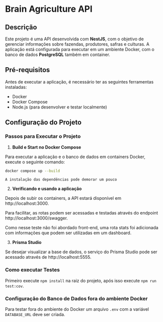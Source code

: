 # Brain Agriculture API

## Descrição
Este projeto é uma API desenvolvida com **NestJS**, com o objetivo de gerenciar informações sobre fazendas, produtores, safras e culturas. A aplicação está configurada para executar em um ambiente Docker, com o banco de dados **PostgreSQL** também em container.

## Pré-requisitos
Antes de executar a aplicação, é necessário ter as seguintes ferramentas instaladas:
* Docker
* Docker Compose
* Node.js (para desenvolver e testar localmente)

## Configuração do Projeto

### Passos para Executar o Projeto
1. **Build e Start no Docker Compose**

Para executar a aplicação e o banco de dados em containers Docker, execute o seguinte comando:
```bash
docker compose up --build
```
```A instalação das dependências pode demorar um pouco```


2. **Verificando e usando a aplicação**

Depois de subir os containers, a API estará disponível em http://localhost:3000.

Para facilitar, as rotas podem ser acessadas e testadas através do endpoint http://localhost:3000/swagger.

Como nesse teste não foi abordado front-end, uma rota stats foi adicionada com informações que podem ser utilizadas em um dashboard.

3. **Prisma Studio**

Se desejar visualizar a base de dados, o serviço do Prisma Studio pode ser acessado através de http://localhost:5555.


### Como executar Testes
Primeiro execute `npm install` na raiz do projeto, após isso execute `npm run test:cov`.


### Configuração do Banco de Dados fora do ambiente Docker
Para testar fora do ambiente do Docker um arquivo `.env` com a variável `DATABASE_URL` deve ser criada.